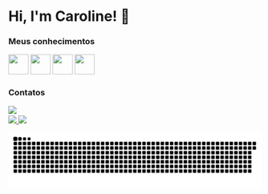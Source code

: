 # Hi, I'm Caroline! 👋

### Meus conhecimentos

<img src="https://cdn.jsdelivr.net/gh/devicons/devicon/icons/html5/html5-original.svg" width="40" height="40" /> <img src="https://cdn.jsdelivr.net/gh/devicons/devicon/icons/css3/css3-original.svg" width="40" height="40" /> <img src="https://cdn.jsdelivr.net/gh/devicons/devicon/icons/javascript/javascript-plain.svg" width="40" height="40" /> <img src="https://cdn.jsdelivr.net/gh/devicons/devicon/icons/git/git-plain.svg" width="40" height="40" />
          
### Contatos

<div>
<a href="https://www.linkedin.com/in/caroline-de-almeida-ribeiro/" target="_blank"><img src="https://img.shields.io/badge/-LinkedIn-%230077B5?style=for-the-badge&logo=linkedin&logoColor=white" target="_blank"></a>   
</div>

<!-- Estatísticas GitHub -->

<div>
<a href="https://github.com/carolinealr">
<img height="180em" src="https://github-readme-stats.vercel.app/api/top-langs/?username=carolinealr&layout=compact&langs_count=7&theme=dracula"/>
<img height="180em" src="https://github-readme-stats.vercel.app/api?username=carolinealr&show_icons=true&theme=dracula&include_all_commits=true&count_private=true"/>
</div>
  
<!-- Animação de cobrinha -->
![Snake animation](https://github.com/carolinealr/carolinealr/blob/output/github-contribution-grid-snake.svg)


          
          

<!--
**carolinealr/carolinealr** is a ✨ _special_ ✨ repository because its `README.md` (this file) appears on your GitHub profile.

Here are some ideas to get you started:

- 🔭 I’m currently working on ...
- 🌱 I’m currently learning ...
- 👯 I’m looking to collaborate on ...
- 🤔 I’m looking for help with ...
- 💬 Ask me about ...
- 📫 How to reach me: ...
- 😄 Pronouns: ...
- ⚡ Fun fact: ...
-->
